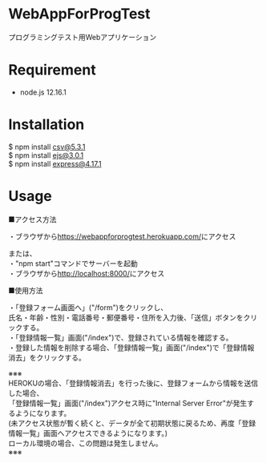 # WebAppForProgTest
プログラミングテスト用Webアプリケーション

# Requirement

* node.js 12.16.1

# Installation

$ npm install csv@5.3.1  
$ npm install ejs@3.0.1  
$ npm install express@4.17.1  

# Usage

■アクセス方法

・ブラウザから<https://webappforprogtest.herokuapp.com/>にアクセス

または、  
・"npm start"コマンドでサーバーを起動  
・ブラウザから<http://localhost:8000/>にアクセス

■使用方法

・「登録フォーム画面へ」("/form")をクリックし、  
  氏名・年齢・性別・電話番号・郵便番号・住所を入力後、「送信」ボタンをクリックする。  
・「登録情報一覧」画面("/index")で、登録されている情報を確認する。  
・登録した情報を削除する場合、「登録情報一覧」画面("/index")で「登録情報消去」をクリックする。

※※※  
HEROKUの場合、「登録情報消去」を行った後に、登録フォームから情報を送信した場合、  
「登録情報一覧」画面("/index")アクセス時に"Internal Server Error"が発生するようになります。  
(未アクセス状態が暫く続くと、データが全て初期状態に戻るため、再度「登録情報一覧」画面へアクセスできるようになります。)  
ローカル環境の場合、この問題は発生しません。  
※※※  